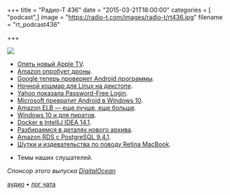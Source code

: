 +++
title = "Радио-Т 436"
date = "2015-03-21T18:00:00"
categories = [ "podcast",]
image = "https://radio-t.com/images/radio-t/rt436.jpg"
filename = "rt_podcast436"

+++

![](https://radio-t.com/images/radio-t/rt436.jpg)

* [Опять новый Apple TV](http://prsm.tc/wVTUTB).
* [Amazon опробует дроны](http://prsm.tc/BDNKJ8).
* [Google теперь проверяет Android программы](http://www.theverge.com/2015/3/17/8231125/android-apps-now-reviewed-by-google).
* [Ночной кошмар для Linux на декстопе](http://www.extremetech.com/extreme/201722-linuxs-worst-case-scenario-microsoft-makes-secure-boot-mandatory-locks-out-other-opera).
* [Yahoo показала Password-Free Login](http://social.techcrunch.com/2015/03/16/yahoo-introduces-password-free-login-just-dont-lose-your-phone/).
* [Microsoft превратит Android в Windows 10](http://social.techcrunch.com/2015/03/17/microsoft-android-rom/).
* [Amazon ELB — еще лучше, еще больше](http://www.datacenterknowledge.com/archives/2015/03/19/amazon-web-services-beefs-elastic-block-store/).
* [Windows 10 и для пиратов](http://www.computerworld.com/article/2898803/microsoft-takes-extraordinary-step-will-give-pirates-free-windows-10-upgrade.html).
* [Docker в IntelliJ IDEA 14.1](http://prsm.tc/saT1lB).
* [Разбираемся в деталях нового архива](http://www.forbes.com/sites/benkepes/2015/03/20/getting-some-clarity-on-the-google-versus-amazon-archival-storage-products/).
* [Amazon RDS с PostgreSQL 9.4.1](https://aws.amazon.com/blogs/aws/amazon-rds-update-postgresql-9-4-1-now-available/).
* [Шутки и издевательства по поводу Retina MacBook](http://prsm.tc/6fHmPJ).
- Темы наших слушателей.

_Спонсор этого выпуска [DigitalOcean](https://www.digitalocean.com)_

[аудио](http://cdn.radio-t.com/rt_podcast436.mp3) • [лог чата](http://chat.radio-t.com/logs/radio-t-436.html)
<audio src="http://cdn.radio-t.com/rt_podcast436.mp3" preload="none"></audio>
